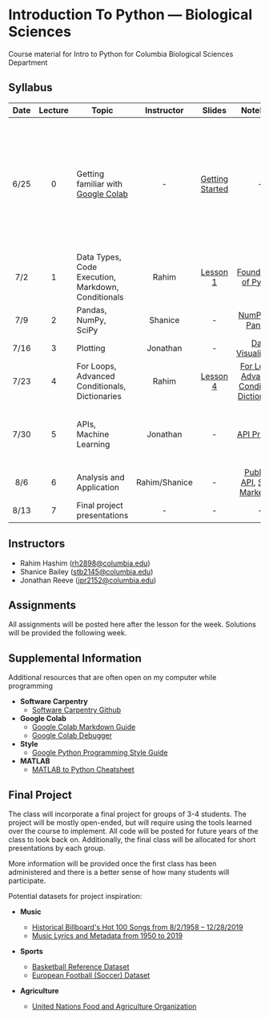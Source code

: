 # Introduction To Python — Biological Sciences
Course material for Intro to Python for Columbia Biological Sciences Department

## Syllabus

| Date | Lecture | Topic | Instructor | Slides | Notebook | Assignment | Solution | 
|:----:|:-------:| ----- | :--------: | :----: | :------: |:---------: | :----: | 
| 6/25 | 0 | Getting familiar with [Google Colab](https://research.google.com/colaboratory/) | - | [Getting Started](https://www.youtube.com/watch?v=inN8seMm7UI) | - | Before the course, everyone should get familiar with Google Colab, which will be the primary way in which we write and run code | - |
| 7/2  | 1 | Data Types, Code Execution, Markdown, Conditionals | Rahim | [Lesson 1](https://github.com/rahim-hashim/Intro-Python-Biology/blob/main/Slides/Intro-Python_Lesson-1.pptx) | [Foundations of Python](https://github.com/rahim-hashim/Intro-Python-Biology/blob/main/Notebooks/Intro-Python_Lesson-1.ipynb) | [Assignment 1](https://github.com/rahim-hashim/Intro-Python-Biology/blob/main/Assignments/Intro-Python_Assignment-1.ipynb) | [Assignment 1 Solutions](https://github.com/rahim-hashim/Intro-Python-Biology/blob/main/Solutions/Intro-Python_Assignment-1_Answers.ipynb) |
| 7/9  | 2 | Pandas, NumPy, SciPy | Shanice | - | [NumPy and Pandas](https://github.com/rahim-hashim/Intro-Python-Biology/blob/main/Notebooks/Intro-Python_Lesson-2.ipynb) | [Assignment 2](https://github.com/rahim-hashim/Intro-Python-Biology/blob/main/Assignments/Intro-Python_Assignment-2.ipynb) | [Assignment 2 Solutions](https://github.com/rahim-hashim/Intro-Python-Biology/blob/main/Solutions/Intro-Python_Assignment-2_Answers.ipynb) |
| 7/16 | 3 | Plotting | Jonathan | - | [Data Visualization](https://github.com/rahim-hashim/Intro-Python-Biology/blob/main/Notebooks/Intro_Python_Lesson_3.ipynb) | [Assignment 3](https://github.com/rahim-hashim/Intro-Python-Biology/blob/main/Assignments/Intro_Python_Assignment_3.ipynb) | [Assignment 3 Solutions](https://github.com/rahim-hashim/Intro-Python-Biology/blob/main/Solutions/Intro-Python_Assignment-3_Answers.ipynb) |
| 7/23 | 4 | For Loops, Advanced Conditionals, Dictionaries | Rahim | [Lesson 4](https://github.com/rahim-hashim/Intro-Python-Biology/blob/main/Slides/Intro-Python_Lesson-4.pptx) | [For Loops, Advanced Conditions, Dictionaries](https://github.com/rahim-hashim/Intro-Python-Biology/blob/main/Notebooks/Intro-Python_Lesson-4.ipynb) | [Assignment 4](https://github.com/rahim-hashim/Intro-Python-Biology/blob/main/Assignments/Intro-Python_Assignment-4.ipynb) | [Assignment 4 Solutions](https://github.com/rahim-hashim/Intro-Python-Biology/blob/main/Solutions/Intro-Python_Assignment-4_Answers.ipynb) |
| 7/30 | 5 | APIs, Machine Learning | Jonathan | - | [API Practice](https://github.com/rahim-hashim/Intro-Python-Biology/blob/main/Notebooks/Intro-Python_Lesson-5.ipynb) | Choose a [Public API](https://github.com/public-apis/) or another dataset for your final project | - |
| 8/6  | 6 | Analysis and Application | Rahim/Shanice | - | [PubMed API](https://github.com/rahim-hashim/Intro-Python-Biology/blob/main/Notebooks/Intro-Python_Lesson-6a.ipynb), [Stock Market API](https://github.com/rahim-hashim/Intro-Python-Biology/blob/main/Notebooks/Intro-Python_Lesson-6b.ipynb) | Continue to work on final project | - |
| 8/13 | 7 | Final project presentations | - | - | - | - | - |

## Instructors
* Rahim Hashim ([rh2898@columbia.edu](mailto:rh2898@columbia.edu?subject=[Intro-Python]))
* Shanice Bailey ([stb2145@columbia.edu](mailto:stb2145@columbia.edu?subject=[Intro-Python]))
* Jonathan Reeve ([jpr2152@columbia.edu](mailto:jpr2152@columbia.edu?subject=[Intro-Python]))

## Assignments

All assignments will be posted here after the lesson for the week. Solutions will be provided the following week.

## Supplemental Information

Additional resources that are often open on my computer while programming

* **Software Carpentry**
  * [Software Carpentry Github](http://swcarpentry.github.io/python-novice-gapminder/)
* **Google Colab**
  * [Google Colab Markdown Guide](https://colab.research.google.com/notebooks/markdown_guide.ipynb)
  * [Google Colab Debugger](https://pypi.org/project/ipdb/)
* **Style**
  * [Google Python Programming Style Guide](https://google.github.io/styleguide/pyguide.html)
* **MATLAB**
  * [MATLAB to Python Cheatsheet](https://cheatsheets.quantecon.org/)

## Final Project

The class will incorporate a final project for groups of 3-4 students. The project will be mostly open-ended, but will require using the tools learned over the course to implement. All code will be posted for future years of the class to look back on. Additionally, the final class will be allocated for short presentations by each group. 

More information will be provided once the first class has been administered and there is a better sense of how many students will participate.

Potential datasets for project inspiration:
* **Music**
  * [Historical Billboard's Hot 100 Songs from 8/2/1958 – 12/28/2019](https://data.world/kcmillersean/billboard-hot-100-1958-2017)
  * [Music Lyrics and Metadata from 1950 to 2019](https://data.mendeley.com/datasets/3t9vbwxgr5/2)

* **Sports**
  * [Basketball Reference Dataset](https://github.com/vishaalagartha/basketball_reference_scraper/blob/master/API.md)
  * [European Football (Soccer) Dataset](https://data.world/data-society/european-soccer-data)

* **Agriculture**
  * [United Nations Food and Agriculture Organization](http://www.fao.org/faostat/en/#data)

